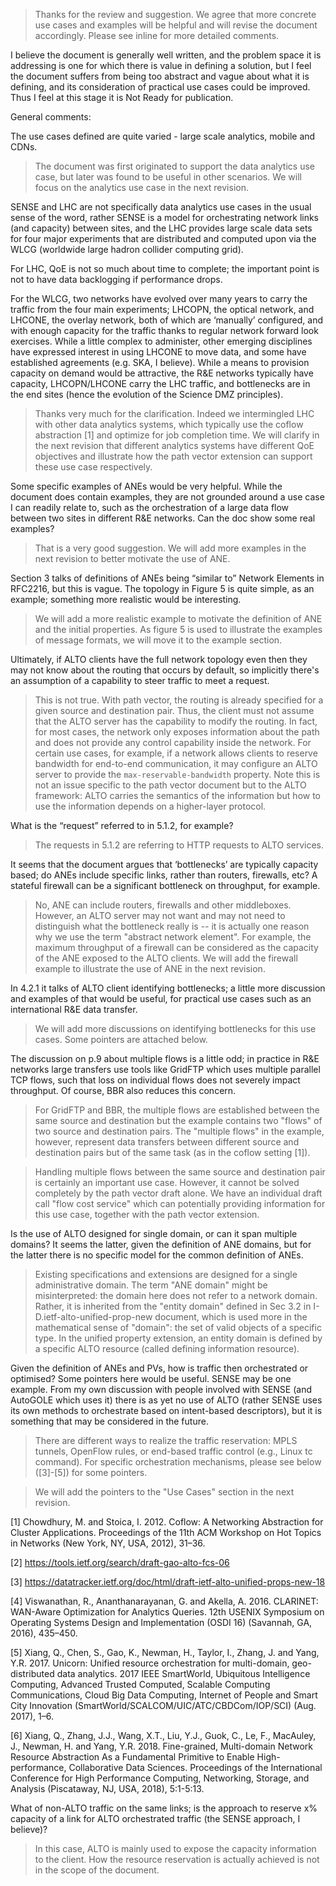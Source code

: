 > Thanks for the review and suggestion. We agree that more concrete use cases
> and examples will be helpful and will revise the document accordingly. Please
> see inline for more detailed comments.

I believe the document is generally well written, and the problem space it is
addressing is one for which there is value in defining a solution, but I feel
the document suffers from being too abstract and vague about what it is
defining, and its consideration of practical use cases could be improved.  Thus
I feel at this stage it is Not Ready for publication.

General comments:

The use cases defined are quite varied - large scale analytics, mobile and
CDNs.

> The document was first originated to support the data analytics use case, but
> later was found to be useful in other scenarios. We will focus on the
> analytics use case in the next revision.

SENSE and LHC are not specifically data analytics use cases in the usual
sense of the word, rather SENSE is a model for orchestrating network links (and
capacity) between sites, and the LHC provides large scale data sets for four
major experiments that are distributed and computed upon via the WLCG
(worldwide large hadron collider computing grid).

For LHC, QoE is not so much about time to complete; the important point is not
to have data backlogging if performance drops.

For the WLCG, two networks have evolved over many years to carry the traffic
from the four main experiments; LHCOPN, the optical network, and LHCONE, the
overlay network, both of which are ‘manually’ configured, and with enough
capacity for the traffic thanks to regular network forward look exercises.
While a little complex to administer, other emerging disciplines have expressed
interest in using LHCONE to move data, and some have established agreements
(e.g. SKA, I believe).  While a means to provision capacity on demand would be
attractive, the R&E networks typically have capacity, LHCOPN/LHCONE carry the
LHC traffic, and bottlenecks are in the end sites (hence the evolution of the
Science DMZ principles).

> Thanks very much for the clarification. Indeed we intermingled LHC with other
> data analytics systems, which typically use the coflow abstraction [1] and
> optimize for job completion time. We will clarify in the next revision that
> different analytics systems have different QoE objectives and illustrate how
> the path vector extension can support these use case respectively.

Some specific examples of ANEs would be very helpful.  While the document does
contain examples, they are not grounded around a use case I can readily relate
to, such as the orchestration of a large data flow between two sites in
different R&E networks.  Can the doc show some real examples?

> That is a very good suggestion. We will add more examples in the next
> revision to better motivate the use of ANE.

Section 3 talks of definitions of ANEs being “similar to” Network Elements in
RFC2216, but this is vague.  The topology in Figure 5 is quite simple, as an
example; something more realistic would be interesting.

> We will add a more realistic example to motivate the definition of ANE and the
> initial properties. As figure 5 is used to illustrate the examples of message
> formats, we will move it to the example section.

Ultimately, if ALTO clients have the full network topology even then they may
not know about the routing that occurs by default, so implicitly there's an
assumption of a capability to steer traffic to meet a request.

> This is not true. With path vector, the routing is already specified for a
> given source and destination pair. Thus, the client must not assume that the
> ALTO server has the capability to modify the routing. In fact, for most cases,
> the network only exposes information about the path and does not provide any
> control capability inside the network. For certain use cases, for example, if
> a network allows clients to reserve bandwidth for end-to-end communication, it
> may configure an ALTO server to provide the `max-reservable-bandwidth`
> property. Note this is not an issue specific to the path vector document but
> to the ALTO framework: ALTO carries the semantics of the information but how
> to use the information depends on a higher-layer protocol.

What is the “request” referred to in 5.1.2, for example?

> The requests in 5.1.2 are referring to HTTP requests to ALTO services.

It seems that the document argues that ‘bottlenecks’ are typically capacity
based; do ANEs include specific links, rather than routers, firewalls, etc?   A
stateful firewall can be a significant bottleneck on throughput, for example.

> No, ANE can include routers, firewalls and other middleboxes. However, an ALTO
> server may not want and may not need to distinguish what the bottleneck really
> is -- it is actually one reason why we use the term "abstract network
> element". For example, the maximum throughput of a firewall can be considered
> as the capacity of the ANE exposed to the ALTO clients. We will add the
> firewall example to illustrate the use of ANE in the next revision.

In 4.2.1 it talks of ALTO client identifying bottlenecks; a little more
discussion and examples of that would be useful, for practical use cases such
as an international R&E data transfer.

> We will add more discussions on identifying bottlenecks for this use cases.
> Some pointers are attached below.

The discussion on p.9 about multiple flows is a little odd; in practice in R&E
networks large transfers use tools like GridFTP which uses multiple parallel
TCP flows, such that loss on individual flows does not severely impact
throughput.  Of course, BBR also reduces this concern.

> For GridFTP and BBR, the multiple flows are established between the same
> source and destination but the example contains two "flows" of two source and
> destination pairs. The "multiple flows" in the example, however, represent
> data transfers between different source and destination pairs but of the same
> task (as in the coflow setting [1]).

> Handling multiple flows between the same source and destination pair is
> certainly an important use case. However, it cannot be solved completely by
> the path vector draft alone. We have an individual draft call "flow cost
> service" which can potentially providing information for this use case,
> together with the path vector extension.

Is the use of ALTO designed for single domain, or can it span multiple domains?
 It seems the latter, given the definition of ANE domains, but for the latter
there is no specific model for the common definition of ANEs.

> Existing specifications and extensions are designed for a single
> administrative domain. The term "ANE domain" might be misinterpreted: the
> domain here does not refer to a network domain. Rather, it is inherited from
> the "entity domain" defined in Sec 3.2 in I-D.ietf-alto-unified-prop-new
> document, which is used more in the mathematical sense of "domain": the set of
> valid objects of a specific type. In the unified property extension, an entity
> domain is defined by a specific ALTO resource (called defining information
> resource).

Given the definition of ANEs and PVs, how is traffic then orchestrated or
optimised?  Some pointers here would be useful.  SENSE may be one example.
From my own discussion with people involved with SENSE (and AutoGOLE which uses
it) there is as yet no use of ALTO (rather SENSE uses its own methods to
orchestrate based on intent-based descriptors), but it is something that may be
considered in the future.

> There are different ways to realize the traffic reservation: MPLS tunnels,
> OpenFlow rules, or end-based traffic control (e.g., Linux tc command). For
> specific orchestration mechanisms, please see below ([3]-[5]) for some pointers.

> We will add the pointers to the "Use Cases" section in the next revision.

[1] Chowdhury, M. and Stoica, I. 2012. Coflow: A Networking Abstraction for Cluster
Applications. Proceedings of the 11th ACM Workshop on Hot Topics in Networks
(New York, NY, USA, 2012), 31–36.

[2] https://tools.ietf.org/search/draft-gao-alto-fcs-06

[3] https://datatracker.ietf.org/doc/html/draft-ietf-alto-unified-props-new-18


[4] Viswanathan, R., Ananthanarayanan, G. and Akella, A. 2016. CLARINET:
WAN-Aware Optimization for Analytics Queries. 12th USENIX Symposium on Operating
Systems Design and Implementation (OSDI 16) (Savannah, GA, 2016), 435–450.


[5] Xiang, Q., Chen, S., Gao, K., Newman, H., Taylor, I., Zhang, J. and Yang,
Y.R. 2017. Unicorn: Unified resource orchestration for multi-domain,
geo-distributed data analytics. 2017 IEEE SmartWorld, Ubiquitous Intelligence
Computing, Advanced Trusted Computed, Scalable Computing Communications, Cloud
Big Data Computing, Internet of People and Smart City Innovation
(SmartWorld/SCALCOM/UIC/ATC/CBDCom/IOP/SCI) (Aug. 2017), 1–6.

[6] Xiang, Q., Zhang, J.J., Wang, X.T., Liu, Y.J., Guok, C., Le, F., MacAuley, J.,
Newman, H. and Yang, Y.R. 2018. Fine-grained, Multi-domain Network Resource
Abstraction As a Fundamental Primitive to Enable High-performance, Collaborative
Data Sciences. Proceedings of the International Conference for High Performance
Computing, Networking, Storage, and Analysis (Piscataway, NJ, USA, 2018),
5:1-5:13.


What of non-ALTO traffic on the same links; is the approach to reserve x%
capacity of a link for ALTO orchestrated traffic (the SENSE approach, I
believe)?

> In this case, ALTO is mainly used to expose the capacity information to the
> client. How the resource reservation is actually achieved is not in the scope
> of the document.
